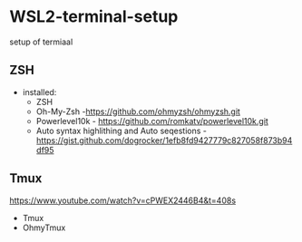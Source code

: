 # WSL2-terminal-setup
setup of termiaal
## ZSH
- installed:
  - ZSH
  - Oh-My-Zsh -https://github.com/ohmyzsh/ohmyzsh.git
  - Powerlevel10k - https://github.com/romkatv/powerlevel10k.git
  - Auto syntax highlithing and Auto seqestions - https://gist.github.com/dogrocker/1efb8fd9427779c827058f873b94df95

## Tmux
https://www.youtube.com/watch?v=cPWEX2446B4&t=408s

- Tmux
- OhmyTmux

